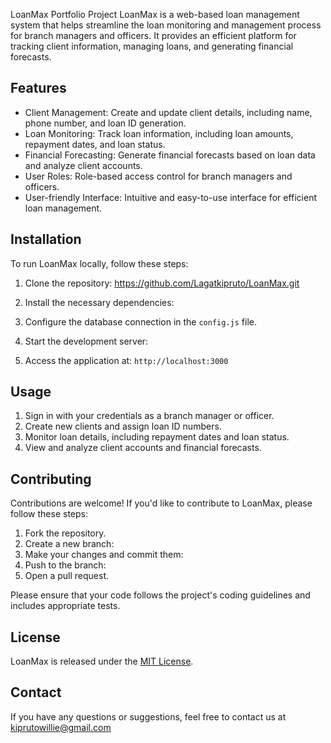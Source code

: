 LoanMax Portfolio Project
LoanMax is a web-based loan management system that helps streamline the loan monitoring and management process for branch managers and officers. It provides an efficient platform for tracking client information, managing loans, and generating financial forecasts.

## Features

- Client Management: Create and update client details, including name, phone number, and loan ID generation.
- Loan Monitoring: Track loan information, including loan amounts, repayment dates, and loan status.
- Financial Forecasting: Generate financial forecasts based on loan data and analyze client accounts.
- User Roles: Role-based access control for branch managers and officers.
- User-friendly Interface: Intuitive and easy-to-use interface for efficient loan management.



## Installation

To run LoanMax locally, follow these steps:

1. Clone the repository:
https://github.com/Lagatkipruto/LoanMax.git

2. Install the necessary dependencies:

3. Configure the database connection in the `config.js` file.
4. Start the development server:

5. Access the application at: `http://localhost:3000`


## Usage

1. Sign in with your credentials as a branch manager or officer.
2. Create new clients and assign loan ID numbers.
3. Monitor loan details, including repayment dates and loan status.
4. View and analyze client accounts and financial forecasts.


## Contributing

Contributions are welcome! If you'd like to contribute to LoanMax, please follow these steps:

1. Fork the repository.
2. Create a new branch:
3. Make your changes and commit them:
4. Push to the branch:
5. Open a pull request.

Please ensure that your code follows the project's coding guidelines and includes appropriate tests.

## License

LoanMax is released under the [MIT License](LICENSE).

## Contact

If you have any questions or suggestions, feel free to contact us at kiprutowillie@gmail.com